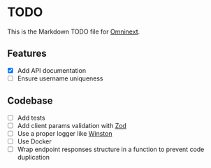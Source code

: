 # TODO

This is the Markdown TODO file for [Omninext](https://github.com/antogno/omninext).

## Features

- [x] Add API documentation
- [ ] Ensure username uniqueness

## Codebase

- [ ] Add tests
- [ ] Add client params validation with [Zod](https://github.com/colinhacks/zod)
- [ ] Use a proper logger like [Winston](https://github.com/winstonjs/winston)
- [ ] Use Docker
- [ ] Wrap endpoint responses structure in a function to prevent code duplication
